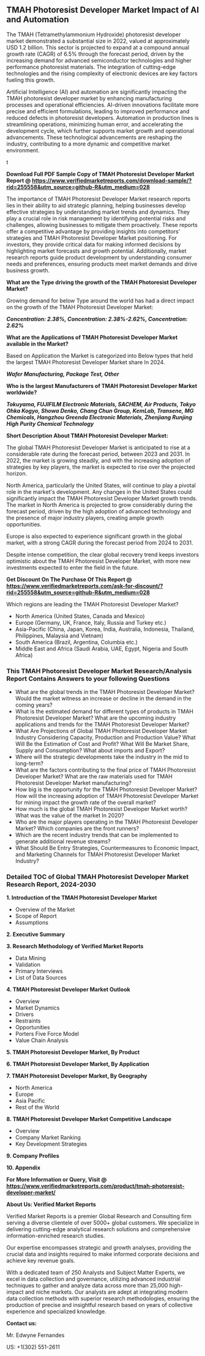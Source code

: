<h2>TMAH Photoresist Developer Market Impact of AI and Automation</h2><p>The TMAH (Tetramethylammonium Hydroxide) photoresist developer market demonstrated a substantial size in 2022, valued at approximately USD 1.2 billion. This sector is projected to expand at a compound annual growth rate (CAGR) of 6.5% through the forecast period, driven by the increasing demand for advanced semiconductor technologies and higher performance photoresist materials. The integration of cutting-edge technologies and the rising complexity of electronic devices are key factors fueling this growth.</p><p>Artificial Intelligence (AI) and automation are significantly impacting the TMAH photoresist developer market by enhancing manufacturing processes and operational efficiencies. AI-driven innovations facilitate more precise and efficient formulations, leading to improved performance and reduced defects in photoresist developers. Automation in production lines is streamlining operations, minimizing human error, and accelerating the development cycle, which further supports market growth and operational advancements. These technological advancements are reshaping the industry, contributing to a more dynamic and competitive market environment.</p>t</p><p id="" class=""><strong>Download Full PDF Sample Copy of TMAH Photoresist Developer Market Report @ <a href="https://www.verifiedmarketreports.com/download-sample/?rid=255558&utm_source=github-R&utm_medium=028" target="_blank">https://www.verifiedmarketreports.com/download-sample/?rid=255558&utm_source=github-R&utm_medium=028</a></strong></p><p>The importance of&nbsp;TMAH Photoresist Developer Market research reports lies in their ability to aid strategic planning, helping businesses develop effective strategies by understanding market trends and dynamics. They play a crucial role in risk management by identifying potential risks and challenges, allowing businesses to mitigate them proactively. These reports offer a competitive advantage by providing insights into competitors' strategies and TMAH Photoresist Developer Market positioning. For investors, they provide critical data for making informed decisions by highlighting market forecasts and growth potential. Additionally, market research reports guide product development by understanding consumer needs and preferences, ensuring products meet market demands and drive business growth.</p><p><strong>What are the&nbsp;Type driving the growth of the TMAH Photoresist Developer Market?</strong></p><p id="" class="">Growing demand for below Type around the world has had a direct impact on the growth of the TMAH Photoresist Developer Market:</p><em><strong>Concentration: 2.38%, Concentration: 2.38%-2.62%, Concentration: 2.62%</strong></em></p><strong>What are the&nbsp;Applications&nbsp;of TMAH Photoresist Developer Market available in the Market?</strong></p><p id="" class="">Based on Application the Market is categorized into Below types that held the largest TMAH Photoresist Developer Market share In 2024.</p><em><strong>Wafer Manufacturing, Package Test, Other</strong></em></p><strong>Who is the largest Manufacturers of TMAH Photoresist Developer Market worldwide?</strong></p><p><em><strong>Tokuyama, FUJIFILM Electronic Materials, SACHEM, Air Products, Tokyo Ohka Kogyo, Showa Denko, Chang Chun Group, KemLab, Transene, MG Chemicals, Hangzhou Greenda Electronic Materials, Zhenjiang Runjing High Purity Chemical Technology</strong></em></p><p id="" class=""><strong>Short Description About TMAH Photoresist Developer Market:</strong></p><p>The global TMAH Photoresist Developer Market is anticipated to rise at a considerable rate during the forecast period, between 2023 and 2031. In 2022, the market is growing steadily, and with the increasing adoption of strategies by key players, the market is expected to rise over the projected horizon.</p><p>North America, particularly the United States, will continue to play a pivotal role in the market's development. Any changes in the United States could significantly impact the TMAH Photoresist Developer Market growth trends. The market in North America is projected to grow considerably during the forecast period, driven by the high adoption of advanced technology and the presence of major industry players, creating ample growth opportunities.</p><p>Europe is also expected to experience significant growth in the global market, with a strong CAGR during the forecast period from 2024 to 2031.</p><p>Despite intense competition, the clear global recovery trend keeps investors optimistic about the TMAH Photoresist Developer Market, with more new investments expected to enter the field in the future.</p><p id="" class=""><strong>Get Discount On The Purchase Of This Report @ <a href="https://www.verifiedmarketreports.com/ask-for-discount/?rid=255558&utm_source=github-R&utm_medium=028" target="_blank">https://www.verifiedmarketreports.com/ask-for-discount/?rid=255558&utm_source=github-R&utm_medium=028</a></strong></p>Which regions are leading the TMAH Photoresist Developer Market?</p><ul><li>North America (United States, Canada and Mexico)</li><li>Europe (Germany, UK, France, Italy, Russia and Turkey etc.)</li><li>Asia-Pacific (China, Japan, Korea, India, Australia, Indonesia, Thailand, Philippines, Malaysia and Vietnam)</li><li>South America (Brazil, Argentina, Columbia etc.)</li><li>Middle East and Africa (Saudi Arabia, UAE, Egypt, Nigeria and South Africa)</li></ul><h3 id="" class="">This TMAH Photoresist Developer Market Research/Analysis Report Contains Answers to your following Questions</h3><ul><li>What are the global trends in the TMAH Photoresist Developer Market? Would the market witness an increase or decline in the demand in the coming years?</li><li>What is the estimated demand for different types of products in TMAH Photoresist Developer Market? What are the upcoming industry applications and trends for the TMAH Photoresist Developer Market?</li><li>What Are Projections of Global TMAH Photoresist Developer Market Industry Considering Capacity, Production and Production Value? What Will Be the Estimation of Cost and Profit? What Will Be Market Share, Supply and Consumption? What about imports and Export?</li><li>Where will the strategic developments take the industry in the mid to long-term?</li><li>What are the factors contributing to the final price of TMAH Photoresist Developer Market? What are the raw materials used for TMAH Photoresist Developer Market manufacturing?</li><li>How big is the opportunity for the TMAH Photoresist Developer Market? How will the increasing adoption of TMAH Photoresist Developer Market for mining impact the growth rate of the overall market?</li><li>How much is the global TMAH Photoresist Developer Market worth? What was the value of the market In 2020?</li><li>Who are the major players operating in the TMAH Photoresist Developer Market? Which companies are the front runners?</li><li>Which are the recent industry trends that can be implemented to generate additional revenue streams?</li><li>What Should Be Entry Strategies, Countermeasures to Economic Impact, and Marketing Channels for TMAH Photoresist Developer Market Industry?</li></ul><h3 id="" class="">Detailed TOC of Global TMAH Photoresist Developer Market Research Report, 2024-2030</h3><p id="" class=""><strong>1. Introduction of the TMAH Photoresist Developer Market</strong></p><ul><li>Overview of the Market</li><li>Scope of Report</li><li>Assumptions</li></ul><p id="" class=""><strong>2. Executive Summary</strong></p><p id="" class=""><strong>3. Research Methodology of Verified Market Reports</strong></p><ul><li>Data Mining</li><li>Validation</li><li>Primary Interviews</li><li>List of Data Sources</li></ul><p id="" class=""><strong>4. TMAH Photoresist Developer Market Outlook</strong></p><ul><li>Overview</li><li>Market Dynamics</li><li>Drivers</li><li>Restraints</li><li>Opportunities</li><li>Porters Five Force Model</li><li>Value Chain Analysis</li></ul><p id="" class=""><strong>5. TMAH Photoresist Developer Market, By Product</strong></p><p id="" class=""><strong>6. TMAH Photoresist Developer Market, By Application</strong></p><p id="" class=""><strong>7. TMAH Photoresist Developer Market, By Geography</strong></p><ul><li>North America</li><li>Europe</li><li>Asia Pacific</li><li>Rest of the World</li></ul><p id="" class=""><strong>8. TMAH Photoresist Developer Market Competitive Landscape</strong></p><ul><li>Overview</li><li>Company Market Ranking</li><li>Key Development Strategies</li></ul><p id="" class=""><strong>9. Company Profiles</strong></p><p id="" class=""><strong>10. Appendix</strong></p><p id="" class=""><strong>For More Information or Query, Visit @ <a href="https://www.verifiedmarketreports.com/product/tmah-photoresist-developer-market/" target="_blank">https://www.verifiedmarketreports.com/product/tmah-photoresist-developer-market/</a></strong></p><p id="" class=""><strong>About Us: Verified Market Reports</strong></p><p id="" class="">Verified Market Reports is a premier Global Research and Consulting firm serving a diverse clientele of over 5000+ global customers. We specialize in delivering cutting-edge analytical research solutions and comprehensive information-enriched research studies.</p><p id="" class="">Our expertise encompasses strategic and growth analyses, providing the crucial data and insights required to make informed corporate decisions and achieve key revenue goals.</p><p id="" class="">With a dedicated team of 250 Analysts and Subject Matter Experts, we excel in data collection and governance, utilizing advanced industrial techniques to gather and analyze data across more than 25,000 high-impact and niche markets. Our analysts are adept at integrating modern data collection methods with superior research methodologies, ensuring the production of precise and insightful research based on years of collective experience and specialized knowledge.</p><p id="" class=""><strong>Contact us:</strong></p><p id="" class="">Mr. Edwyne Fernandes</p><p id="" class="">US: +1(302) 551-2611</p>